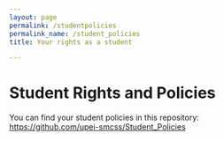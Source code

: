 ```yaml
---
layout: page
permalink: /studentpolicies
permalink_name: /student_policies
title: Your rights as a student

---
```

<p align="center">
<h1> Student Rights and Policies</h1>

You can find your student policies in this repository: 
https://github.com/upei-smcss/Student_Policies
</p>

